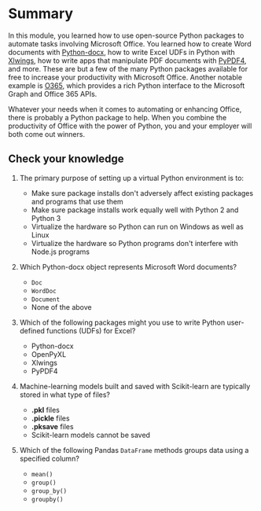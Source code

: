 # Summary

In this module, you learned how to use open-source Python packages to automate tasks involving Microsoft Office. You learned how to create Word documents with [Python-docx](https://python-docx.readthedocs.io/en/latest/), how to write Excel UDFs in Python with [Xlwings](https://www.xlwings.org/), how to write apps that manipulate PDF documents with [PyPDF4](https://pypi.org/project/PyPDF4/), and more. These are but a few of the many Python packages available for free to increase your productivity with Microsoft Office. Another notable example is [O365](https://pypi.org/project/O365/), which provides a rich Python interface to the Microsoft Graph and Office 365 APIs.

Whatever your needs when it comes to automating or enhancing Office, there is probably a Python package to help. When you combine the productivity of Office with the power of Python, you and your employer will both come out winners.

## Check your knowledge

1. The primary purpose of setting up a virtual Python environment is to:
	- Make sure package installs don't adversely affect existing packages and programs that use them
	- Make sure package installs work equally well with Python 2 and Python 3
	- Virtualize the hardware so Python can run on Windows as well as Linux
	- Virtualize the hardware so Python programs don't interfere with Node.js programs

1. Which Python-docx object represents Microsoft Word documents? 
	- `Doc`
	- `WordDoc`
	- `Document`
	- None of the above

1. Which of the following packages might you use to write Python user-defined functions (UDFs) for Excel?
	- Python-docx
	- OpenPyXL
	- Xlwings
	- PyPDF4

1. Machine-learning models built and saved with Scikit-learn are typically stored in what type of files?
	- **.pkl** files
	- **.pickle** files
	- **.pksave** files
	- Scikit-learn models cannot be saved

1. Which of the following Pandas `DataFrame` methods groups data using a specified column?
	- `mean()`
	- `group()`
	- `group_by()`
	- `groupby()`